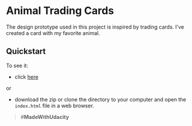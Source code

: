 # Animal Trading Cards

The design prototype used in this project is inspired by trading cards.
I've created a card with my favorite animal.

## Quickstart

To see it:
* click [here](https://playsnowi.github.io/Animal-Trading-Cards/)

or
* download the zip or clone the directory to your computer and open the `index.html` file in a web browser.

> #**MadeWithUdacity**
